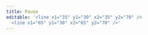 ```yaml
---
title: Pause
editable: '<line x1="35" y1="30" x2="35" y2="70" />
  <line x1="65" y1="30" x2="65" y2="70" />'
---
```

